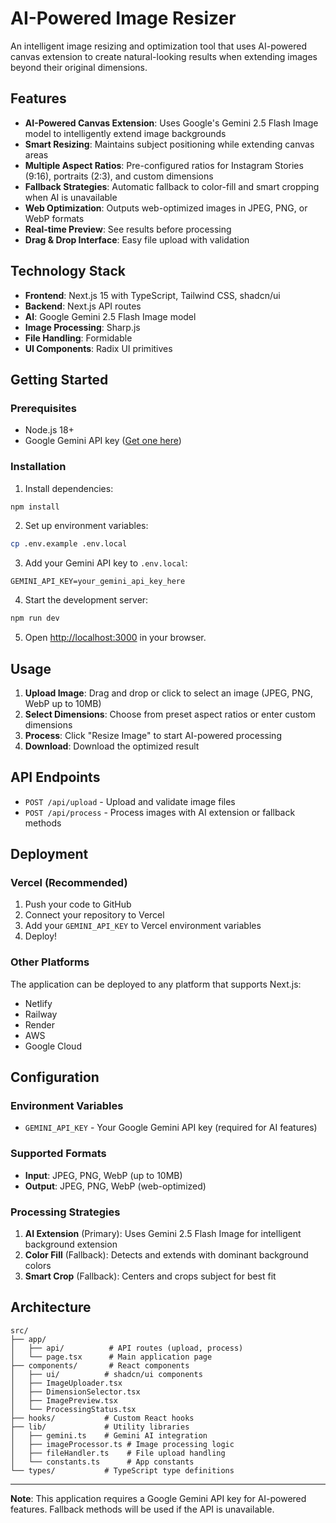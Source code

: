 # AI-Powered Image Resizer

An intelligent image resizing and optimization tool that uses AI-powered canvas extension to create natural-looking results when extending images beyond their original dimensions.

## Features

- **AI-Powered Canvas Extension**: Uses Google's Gemini 2.5 Flash Image model to intelligently extend image backgrounds
- **Smart Resizing**: Maintains subject positioning while extending canvas areas
- **Multiple Aspect Ratios**: Pre-configured ratios for Instagram Stories (9:16), portraits (2:3), and custom dimensions
- **Fallback Strategies**: Automatic fallback to color-fill and smart cropping when AI is unavailable
- **Web Optimization**: Outputs web-optimized images in JPEG, PNG, or WebP formats
- **Real-time Preview**: See results before processing
- **Drag & Drop Interface**: Easy file upload with validation

## Technology Stack

- **Frontend**: Next.js 15 with TypeScript, Tailwind CSS, shadcn/ui
- **Backend**: Next.js API routes
- **AI**: Google Gemini 2.5 Flash Image model
- **Image Processing**: Sharp.js
- **File Handling**: Formidable
- **UI Components**: Radix UI primitives

## Getting Started

### Prerequisites

- Node.js 18+
- Google Gemini API key ([Get one here](https://aistudio.google.com/))

### Installation

1. Install dependencies:
```bash
npm install
```

2. Set up environment variables:
```bash
cp .env.example .env.local
```

3. Add your Gemini API key to `.env.local`:
```
GEMINI_API_KEY=your_gemini_api_key_here
```

4. Start the development server:
```bash
npm run dev
```

5. Open [http://localhost:3000](http://localhost:3000) in your browser.

## Usage

1. **Upload Image**: Drag and drop or click to select an image (JPEG, PNG, WebP up to 10MB)
2. **Select Dimensions**: Choose from preset aspect ratios or enter custom dimensions
3. **Process**: Click "Resize Image" to start AI-powered processing
4. **Download**: Download the optimized result

## API Endpoints

- `POST /api/upload` - Upload and validate image files
- `POST /api/process` - Process images with AI extension or fallback methods

## Deployment

### Vercel (Recommended)

1. Push your code to GitHub
2. Connect your repository to Vercel
3. Add your `GEMINI_API_KEY` to Vercel environment variables
4. Deploy!

### Other Platforms

The application can be deployed to any platform that supports Next.js:
- Netlify
- Railway
- Render
- AWS
- Google Cloud

## Configuration

### Environment Variables

- `GEMINI_API_KEY` - Your Google Gemini API key (required for AI features)

### Supported Formats

- **Input**: JPEG, PNG, WebP (up to 10MB)
- **Output**: JPEG, PNG, WebP (web-optimized)

### Processing Strategies

1. **AI Extension** (Primary): Uses Gemini 2.5 Flash Image for intelligent background extension
2. **Color Fill** (Fallback): Detects and extends with dominant background colors
3. **Smart Crop** (Fallback): Centers and crops subject for best fit

## Architecture

```
src/
├── app/
│   ├── api/          # API routes (upload, process)
│   └── page.tsx      # Main application page
├── components/       # React components
│   ├── ui/          # shadcn/ui components
│   ├── ImageUploader.tsx
│   ├── DimensionSelector.tsx
│   ├── ImagePreview.tsx
│   └── ProcessingStatus.tsx
├── hooks/           # Custom React hooks
├── lib/             # Utility libraries
│   ├── gemini.ts    # Gemini AI integration
│   ├── imageProcessor.ts # Image processing logic
│   ├── fileHandler.ts    # File upload handling
│   └── constants.ts      # App constants
└── types/           # TypeScript type definitions
```

---

**Note**: This application requires a Google Gemini API key for AI-powered features. Fallback methods will be used if the API is unavailable.
